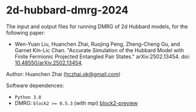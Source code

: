 # 2d-hubbard-dmrg-2024

The input and output files for running DMRG of 2d Hubbard models, for the following paper:

* Wen-Yuan Liu, Huanchen Zhai, Ruojing Peng, Zheng-Cheng Gu, and Garnet Kin-Lic Chan. "Accurate Simulation of the Hubbard Model with Finite Fermionic Projected Entangled Pair States." arXiv:2502.13454. doi: [
10.48550/arXiv.2502.13454](https://doi.org/10.48550/arXiv.2502.13454).

Author: Huanchen Zhai (hczhai.ok@gmail.com)

Software dependences:

* ``Python 3.8``
* DMRG: ``block2 >= 0.5.3`` (with mpi) [block2-preview](https://github.com/block-hczhai/block2-preview)
